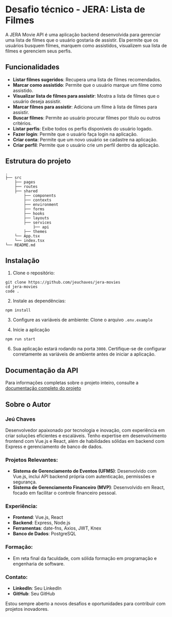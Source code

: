 # Desafio técnico - JERA: Lista de Filmes

A JERA Movie API é uma aplicação backend desenvolvida para gerenciar uma lista de filmes que o usuário gostaria de assistir. Ela permite que os usuários busquem filmes, marquem como assistidos, visualizem sua lista de filmes e gerenciem seus perfis.

## Funcionalidades

-   **Listar filmes sugeridos**: Recupera uma lista de filmes recomendados.
-   **Marcar como assistido**: Permite que o usuário marque um filme como assistido.
-   **Visualizar lista de filmes para assistir**: Mostra a lista de filmes que o usuário deseja assistir.
-   **Marcar filmes para assistir**: Adiciona um filme à lista de filmes para assistir.
-   **Buscar filmes**: Permite ao usuário procurar filmes por título ou outros critérios.
-   **Listar perfis**: Exibe todos os perfis disponíveis do usuário logado.
-   **Fazer login**: Permite que o usuário faça login na aplicação.
-   **Criar conta**: Permite que um novo usuário se cadastre na aplicação.
-   **Criar perfil**: Permite que o usuário crie um perfil dentro da aplicação.

## Estrutura do projeto

```
.
├── src
    ├── pages
    ├── routes
    ├── shared
        ├── components
        ├── contexts
        ├── environment
        ├── forms
        ├── hooks
        ├── layouts
        ├── services
            ├── api
        ├── themes
    └── App.tsx
    └── index.tsx
└── README.md
```

## Instalação

1. Clone o repositório:

```
git clone https://github.com/jeuchaves/jera-movies
cd jera-movies
code .
```

2. Instale as dependências:

```
npm install
```

3. Configure as variáveis de ambiente:
   Clone o arquivo `.env.example`

4. Inicie a aplicação

```
npm run start
```

6. Sua aplicação estará rodando na porta `3000`. Certifique-se de configurar corretamente as variáveis de ambiente antes de iniciar a aplicação.

## Documentação da API

Para informações completas sobre o projeto inteiro, consulte a [documentação completo do projeto](https://jeuchaves.notion.site/Desafio-T-cnico-Jera-009cfde757b2458fa6ebca34aca2a307?pvs=4)

## Sobre o Autor

### Jeú Chaves

Desenvolvedor apaixonado por tecnologia e inovação, com experiência em criar soluções eficientes e escaláveis. Tenho expertise em desenvolvimento frontend com Vue.js e React, além de habilidades sólidas em backend com Express e gerenciamento de banco de dados.

### Projetos Relevantes:

-   **Sistema de Gerenciamento de Eventos (UFMS)**: Desenvolvido com Vue.js, inclui API backend própria com autenticação, permissões e segurança.
-   **Sistema de Gerenciamento Financeiro (MVP)**: Desenvolvido em React, focado em facilitar o controle financeiro pessoal.

### Experiência:

-   **Frontend**: Vue.js, React
-   **Backend**: Express, Node.js
-   **Ferramentas**: date-fns, Axios, JWT, Knex
-   **Banco de Dados**: PostgreSQL

### Formação:

-   Em reta final da faculdade, com sólida formação em programação e engenharia de software.

### Contato:

-   **LinkedIn**: Seu LinkedIn
-   **GitHub**: Seu GitHub

Estou sempre aberto a novos desafios e oportunidades para contribuir com projetos inovadores.
